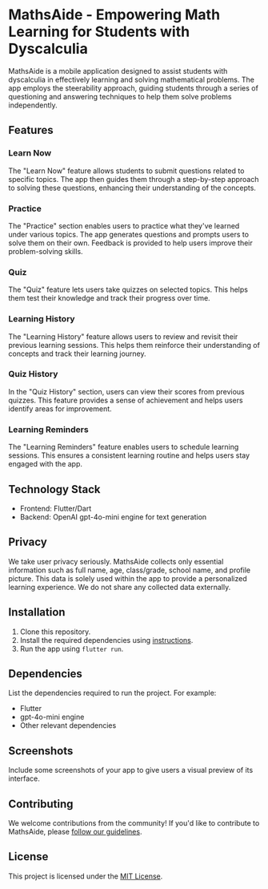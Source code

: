 # MathsAide - Empowering Math Learning for Students with Dyscalculia

MathsAide is a mobile application designed to assist students with dyscalculia in effectively learning and solving mathematical problems. The app employs the steerability approach, guiding students through a series of questioning and answering techniques to help them solve problems independently.

## Features

### Learn Now

The "Learn Now" feature allows students to submit questions related to specific topics. The app then guides them through a step-by-step approach to solving these questions, enhancing their understanding of the concepts.

### Practice

The "Practice" section enables users to practice what they've learned under various topics. The app generates questions and prompts users to solve them on their own. Feedback is provided to help users improve their problem-solving skills.

### Quiz

The "Quiz" feature lets users take quizzes on selected topics. This helps them test their knowledge and track their progress over time.

### Learning History

The "Learning History" feature allows users to review and revisit their previous learning sessions. This helps them reinforce their understanding of concepts and track their learning journey.

### Quiz History

In the "Quiz History" section, users can view their scores from previous quizzes. This feature provides a sense of achievement and helps users identify areas for improvement.

### Learning Reminders

The "Learning Reminders" feature enables users to schedule learning sessions. This ensures a consistent learning routine and helps users stay engaged with the app.

## Technology Stack

- Frontend: Flutter/Dart
- Backend: OpenAI gpt-4o-mini engine for text generation

## Privacy

We take user privacy seriously. MathsAide collects only essential information such as full name, age, class/grade, school name, and profile picture. This data is solely used within the app to provide a personalized learning experience. We do not share any collected data externally.

## Installation

1. Clone this repository.
2. Install the required dependencies using [instructions](#dependencies).
3. Run the app using `flutter run`.

## Dependencies

List the dependencies required to run the project. For example:
- Flutter
- gpt-4o-mini engine
- Other relevant dependencies

## Screenshots

Include some screenshots of your app to give users a visual preview of its interface.

## Contributing

We welcome contributions from the community! If you'd like to contribute to MathsAide, please [follow our guidelines](CONTRIBUTING.md).

## License

This project is licensed under the [MIT License](LICENSE).
